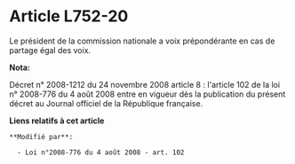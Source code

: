 # Article L752-20

Le président de la commission nationale a voix prépondérante en cas de partage égal des voix.

**Nota:**

Décret n° 2008-1212 du 24 novembre 2008 article 8 : l'article 102 de la loi n° 2008-776 du 4 août 2008 entre en vigueur dès
la publication du présent décret au Journal officiel de la République française.

**Liens relatifs à cet article**

	**Modifié par**:

	  - Loi n°2008-776 du 4 août 2008 - art. 102
